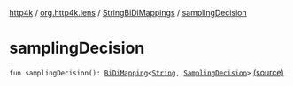 [http4k](../../index.md) / [org.http4k.lens](../index.md) / [StringBiDiMappings](index.md) / [samplingDecision](./sampling-decision.md)

# samplingDecision

`fun samplingDecision(): `[`BiDiMapping`](../-bi-di-mapping/index.md)`<`[`String`](https://kotlinlang.org/api/latest/jvm/stdlib/kotlin/-string/index.html)`, `[`SamplingDecision`](../../org.http4k.filter/-sampling-decision/index.md)`>` [(source)](https://github.com/http4k/http4k/blob/master/http4k-core/src/main/kotlin/org/http4k/lens/BiDiMapping.kt#L84)